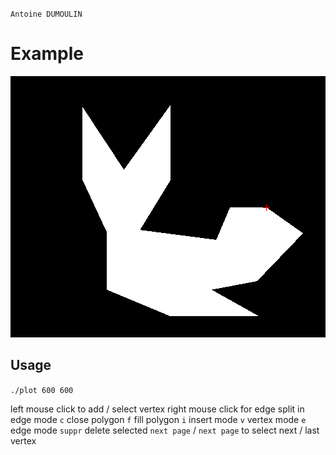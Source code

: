 `Antoine DUMOULIN`

# Example
![rendu](rendu.png)

## Usage

`./plot 600 600`

left mouse click to add / select vertex
right mouse click for edge split in edge mode
`c` close polygon
`f` fill polygon
`i` insert mode
`v` vertex mode
`e` edge mode
`suppr` delete selected
`next page` / `next page` to select next / last vertex
